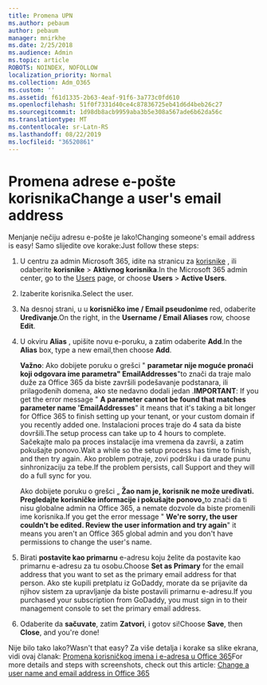 ```yaml
---
title: Promena UPN
ms.author: pebaum
author: pebaum
manager: mnirkhe
ms.date: 2/25/2018
ms.audience: Admin
ms.topic: article
ROBOTS: NOINDEX, NOFOLLOW
localization_priority: Normal
ms.collection: Adm_O365
ms.custom: ''
ms.assetid: f61d1335-2b63-4eaf-91f6-3a773c0fd610
ms.openlocfilehash: 51f0f7331d40ce4c87836725eb41d6d4beb26c27
ms.sourcegitcommit: 1d98db8acb9959aba3b5e308a567ade6b62da56c
ms.translationtype: MT
ms.contentlocale: sr-Latn-RS
ms.lasthandoff: 08/22/2019
ms.locfileid: "36520861"
---
```

# <a name="change-a-users-email-address"></a><span data-ttu-id="67ce0-102">Promena adrese e-pošte korisnika</span><span class="sxs-lookup"><span data-stu-id="67ce0-102">Change a user's email address</span></span>

<span data-ttu-id="67ce0-103">Menjanje nečiju adresu e-pošte je lako!</span><span class="sxs-lookup"><span data-stu-id="67ce0-103">Changing someone's email address is easy!</span></span> <span data-ttu-id="67ce0-104">Samo slijedite ove korake:</span><span class="sxs-lookup"><span data-stu-id="67ce0-104">Just follow these steps:</span></span>
  
1. <span data-ttu-id="67ce0-105">U centru za admin Microsoft 365, idite na stranicu za [korisnike](https://go.microsoft.com/fwlink/p/?linkid=834822) , ili odaberite **korisnike** \> **Aktivnog korisnika**.</span><span class="sxs-lookup"><span data-stu-id="67ce0-105">In the Microsoft 365 admin center, go to the [Users](https://go.microsoft.com/fwlink/p/?linkid=834822) page, or choose **Users** \> **Active Users**.</span></span>
    
2. <span data-ttu-id="67ce0-106">Izaberite korisnika.</span><span class="sxs-lookup"><span data-stu-id="67ce0-106">Select the user.</span></span>
    
3. <span data-ttu-id="67ce0-107">Na desnoj strani, u u **korisničko ime / Email pseudonime** red, odaberite **Uređivanje**.</span><span class="sxs-lookup"><span data-stu-id="67ce0-107">On the right, in the **Username / Email Aliases** row, choose **Edit**.</span></span>
    
4. <span data-ttu-id="67ce0-108">U okviru **Alias** , upišite novu e-poruku, a zatim odaberite **Add**.</span><span class="sxs-lookup"><span data-stu-id="67ce0-108">In the **Alias** box, type a new email,then choose **Add**.</span></span>
    
    <span data-ttu-id="67ce0-109">**Važno**: Ako dobijete poruku o grešci " **parametar nije moguće pronaći koji odgovara ime parametra" EmailAddresses**"to znači da traje malo duže za Office 365 da biste završili podešavanje podstanara, ili prilagođenih domena, ako ste nedavno dodali jedan .</span><span class="sxs-lookup"><span data-stu-id="67ce0-109">**IMPORTANT**: If you get the error message " **A parameter cannot be found that matches parameter name 'EmailAddresses**" it means that it's taking a bit longer for Office 365 to finish setting up your tenant, or your custom domain if you recently added one.</span></span> <span data-ttu-id="67ce0-110">Instalacioni proces traje do 4 sata da biste dovršili.</span><span class="sxs-lookup"><span data-stu-id="67ce0-110">The setup process can take up to 4 hours to complete.</span></span> <span data-ttu-id="67ce0-111">Sačekajte malo pa proces instalacije ima vremena da završi, a zatim pokušajte ponovo.</span><span class="sxs-lookup"><span data-stu-id="67ce0-111">Wait a while so the setup process has time to finish, and then try again.</span></span> <span data-ttu-id="67ce0-112">Ako problem potraje, zovi podršku i da urade punu sinhronizaciju za tebe.</span><span class="sxs-lookup"><span data-stu-id="67ce0-112">If the problem persists, call Support and they will do a full sync for you.</span></span>
    
    <span data-ttu-id="67ce0-113">Ako dobijete poruku o grešci „ **Žao nam je, korisnik ne može uređivati. Pregledajte korisničke informacije i pokušajte ponovo**„to znači da ti nisu globalne admin na Office 365, a nemate dozvole da biste promenili ime korisnika.</span><span class="sxs-lookup"><span data-stu-id="67ce0-113">If you get the error message " **We're sorry, the user couldn't be edited. Review the user information and try again**" it means you aren't an Office 365 global admin and you don't have permissions to change the user's name.</span></span>
    
5. <span data-ttu-id="67ce0-114">Birati **postavite kao primarnu** e-adresu koju želite da postavite kao primarnu e-adresu za tu osobu.</span><span class="sxs-lookup"><span data-stu-id="67ce0-114">Choose **Set as Primary** for the email address that you want to set as the primary email address for that person.</span></span> <span data-ttu-id="67ce0-115">Ako ste kupili pretplatu iz GoDaddy, morate da se prijavite da njihov sistem za upravljanje da biste postavili primarnu e-adresu.</span><span class="sxs-lookup"><span data-stu-id="67ce0-115">If you purchased your subscription from GoDaddy, you must sign in to their management console to set the primary email address.</span></span> 
    
6. <span data-ttu-id="67ce0-116">Odaberite da **sačuvate**, zatim **Zatvori**, i gotov si!</span><span class="sxs-lookup"><span data-stu-id="67ce0-116">Choose **Save**, then **Close**, and you're done!</span></span>
    
<span data-ttu-id="67ce0-117">Nije bilo tako lako?</span><span class="sxs-lookup"><span data-stu-id="67ce0-117">Wasn't that easy?</span></span> <span data-ttu-id="67ce0-118">Za više detalja i korake sa slike ekrana, vidi ovaj članak: [Promena korisničkog imena i e-adresa u Office 365](https://support.office.com/article/Change-a-user-name-and-email-address-in-Office-365-fb5ac074-e203-4e1f-9843-b9d1a3e03297.aspx)</span><span class="sxs-lookup"><span data-stu-id="67ce0-118">For more details and steps with screenshots, check out this article: [Change a user name and email address in Office 365](https://support.office.com/article/Change-a-user-name-and-email-address-in-Office-365-fb5ac074-e203-4e1f-9843-b9d1a3e03297.aspx)</span></span>
  

